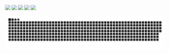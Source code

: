 ![](https://github-profile-summary-cards.vercel.app/api/cards/profile-details?username=numpix&theme=solarized_dark)
![](https://github-profile-summary-cards.vercel.app/api/cards/most-commit-language?username=numpix&theme=solarized_dark)
![](https://github-profile-summary-cards.vercel.app/api/cards/repos-per-language?username=numpix&theme=solarized_dark)
![](https://github-profile-summary-cards.vercel.app/api/cards/stats?username=numpix&theme=solarized_dark)
![](https://github-profile-summary-cards.vercel.app/api/cards/productive-time?username=numpix&theme=solarized_dark)

[![snake gif](https://github.com/NumPix/NumPix/blob/output/github-contribution-grid-snake.svg)
](https://github.com/NumPix/NumPix/blob/output/github-contribution-grid-snake-dark.svg)
